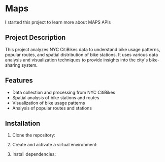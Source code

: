 # Maps

I started this project to learn more about MAPS APIs

## Project Description
This project analyzes NYC CitiBikes data to understand bike usage patterns, popular routes, and spatial distribution of bike stations. It uses various data analysis and visualization techniques to provide insights into the city's bike-sharing system.

## Features
- Data collection and processing from NYC CitiBikes
- Spatial analysis of bike stations and routes
- Visualization of bike usage patterns
- Analysis of popular routes and stations

## Installation
1. Clone the repository:


2. Create and activate a virtual environment:


3. Install dependencies:

